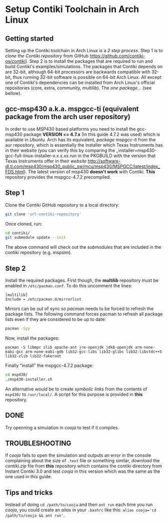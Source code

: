 # Setup Contiki Toolchain in Arch Linux

## Getting started
Setting up the Contiki toolchain in Arch Linux is a *2 step process*. Step 1 is to *clone the Contiki repository* from GitHub <https://github.com/contiki-os/contiki>). Step 2 is to install the packages that are required to run and build Contiki's examples/simulations. The packages that Contiki depends on are 32-bit, although 64-bit processors are backwards compatible with 32-bit, thus running 32-bit software is possible on 64-bit Arch Linux. All except
one of Contiki's dependencies can be installed from Arch Linux's official repositories (core, extra, community, multilib). The *one package...* (see bellow).

## gcc-msp430 a.k.a. mspgcc-ti (equivalent package from the arch user repository)
In order to use MSP430 based platforms you need to install the gcc-msp430 package **VERSION <= 4.7.x** (In this guide 4.7.2 was used) which is available in *Ubuntu*. Arch has its equivalent, *package mspgcc-ti* from the aur repository, which is essentially the installer which Texas Instruments has in their website (you can verify this by comparing the _installer=msp430-gcc-full-linux-installer-x.x.x.xx.run in the PKGBUILD with the version that Texas Instruments offer in their *website* <http://software-dl.ti.com/msp430/msp430_public_sw/mcu/msp430/MSPGCC/latest/index_FDS.html>). The latest version of msp430 **doesn't work** with Contiki. **This** repository provides the mspgcc-4.7.2 precompiled.

## Step 1
Clone the Contiki GitHub repository to a local directory:

```sh
git clone 'url-contiki-repository'
```

Once cloned, run:

```sh
cd contiki/
git submodule update --init
```

The above command will check out the *submodules* that are included in the contiki repository (e.g. mspsim).

## Step 2
Install the required packages. First though, the **multilib** repository must be enabled in `/etc/pacman.conf`. To do this uncomment the lines:

```
[multilib]
Include = /etc/pacman.d/mirrorlist
```

Mirrors can be out of sync so *pacman* needs to be forced to refresh the package lists. The following command forces pacman to refresh all package lists even if they are considered to be up to date:

```sh
pacman -Syy
```

Now, install the packages:

```
pacman -S libmpc zlib apache-ant jre-openjdk jdk8-openjdk arm-none-eabi-gcc arm-none-eabi-gdb lib32-gcc-libs lib32-glibc lib32-libstdc++5 lib32-zlib lib32-fakeroot
```

Finally "install" the mspgcc-4.7.2 package:

```sh
cd msp430/
./msp430-installer.sh
```

An alternative would be to create *symbolic links* from the contents of `msp430/` to `/usr/local/`. A script for this purpose is provided in **this** repository.

## DONE
Try openning a simulation in *cooja* to test if it compiles.

## TROUBLESHOOTING
If *cooja* fails to open the simulation and outputs an error in the console complaining about the size of `.text` file or something similar, *download* the *contiki.zip* file from **this** repository which contains the contiki directory from Instant Contiki 3.0 and test *cooja* in this version which was the same as the one used in this guide. 

## Tips and tricks
Instead of doing `cd /path/to/cooja` and then `ant run` each time you run *cooja*, you could create an *alias* in your `.bashrc` like this: `alias cooja='cd /path/to/cooja && ant run'`.
